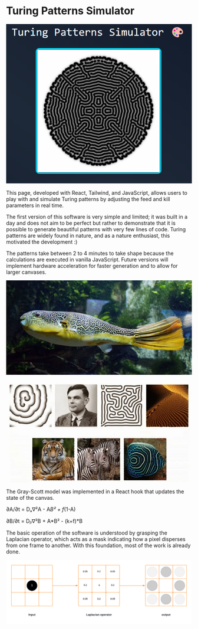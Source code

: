 # Turing Patterns Simulator

![README/image.png](README/image.png)

This page, developed with React, Tailwind, and JavaScript, allows users to play with and simulate Turing patterns by adjusting the feed and kill parameters in real time.

The first version of this software is very simple and limited; it was built in a day and does not aim to be perfect but rather to demonstrate that it is possible to generate beautiful patterns with very few lines of code. Turing patterns are widely found in nature, and as a nature enthusiast, this motivated the development :)

The patterns take between 2 to 4 minutes to take shape because the calculations are executed in vanilla JavaScript. Future versions will implement hardware acceleration for faster generation and to allow for larger canvases.

![README/image%201.png](README/image%201.png)

![README/5a781ee7-d3ae-47bd-8307-28827f5a2046.png](README/5a781ee7-d3ae-47bd-8307-28827f5a2046.png)

The Gray-Scott model was implemented in a React hook that updates the state of the canvas.


  ∂A/∂t = Dₐ∇²A - A*B² + f*(1-A)
  
  ∂B/∂t = Dᵦ∇²B + A*B² - (k+f)*B


The basic operation of the software is understood by grasping the Laplacian operator, which acts as a mask indicating how a pixel disperses from one frame to another. With this foundation, most of the work is already done.

![README/laplacian_operator.png](README/laplacian_operator.png)
